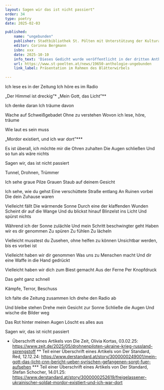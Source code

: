 ```yaml
---
layout: Sagen wir das ist nicht passiert"
order: 34
type: poetry
date: 2025-02-03

published:
    name: "ungebunden"
    publisher: Stadtbibliothek St. Pölten mit Unterstützung der Kulturabteilung des Magistrats
    editor: Corinna Bergmann
    isbn: xxx
    date: 2025-10-10
    info_text: 'Dieses Gedicht wurde veröffentlicht in der dritten Anthologie "ungebunden" der Stadt St.Pölten, präsentiert am 10.10.2025'
    url: https://www.st-poelten.at/news/19650-anthologie-ungebunden
    link_label: Präsentation im Rahmen des Blätterwirbels
    
---
```


Ich lese es in der Zeitung
Ich höre es im Radio

„Der Himmel ist dreckig”*
„Mein Gott, das Licht”**

Ich denke daran
Ich träume davon

Wache auf
Schweißgebadet
Ohne zu verstehen
Wovon ich lese, höre, träume

Wie laut es sein muss

„Mordor existiert, und ich war dort”***

Es ist überall, ich möchte mir die Ohren zuhalten
Die Augen schließen
Und so tun als wäre nichts

Sagen wir, das ist nicht passiert

Tunnel, Drohnen, Trümmer

Ich sehe graue Pilze
Grauen Staub auf deinem Gesicht

Ich sehe, wie du gehst
Eine verschüttete Straße entlang
An Ruinen vorbei
Die dein Zuhause waren

Vielleicht fällt 
Die wärmende Sonne
Durch eine der klaffenden Wunden
Scheint dir auf die Wange
Und du blickst hinauf
Blinzelst ins Licht
Und spürst nichts

Während ich der Sonne zulächle
Und mein Schritt beschwingter geht
Haben wir es dir genommen
Zu spüren
Zu fühlen
Zu lächeln

Vielleicht musstest du
Zusehen, ohne helfen zu können
Unsichtbar werden, bis es vorbei ist

Vielleicht haben wir dir genommen
Was uns zu Menschen macht
Und dir eine Waffe in die Hand gedrückt

Vielleicht haben wir dich zum Biest gemacht
Aus der Ferne
Per Knopfdruck

Das geht ganz schnell

Kämpfe, Terror, Beschuss

Ich falte die Zeitung zusammen
Ich drehe den Radio ab

Und bleibe stehen
Drehe mein Gesicht zur Sonne
Schließe die Augen
Und wische die Bilder weg

Das Rot hinter meinen Augen
Löscht es alles aus

Sagen wir, das ist nicht passiert





* Überschrift eines Artikels von Die Zeit, Olivia Kortas, 03.02.25: https://www.zeit.de/2025/05/drohnenpiloten-ukraine-krieg-russland-sprengstoff
** Teil einer Überschrift eines Artikels von Der Standard, Red, 12.12.24: https://www.derstandard.at/story/3000000249001/mein-gott-das-licht-cnn-bericht-ueber-syrischen-gefangenen-sorgt-fuer-aufsehen
*** Teil einer Überschrift eines Artikels von Der Standard, Stefan Schocher, 14.01.25: https://www.derstandard.at/story/3000000252619/freigelassener-ukrainischer-soldat-mordor-existiert-und-ich-war-dort
